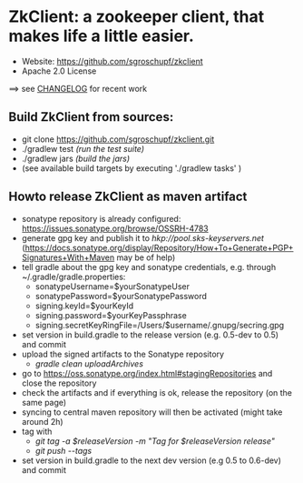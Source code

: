 ZkClient: a zookeeper client, that makes life a little easier. 
=====

+ Website:          https://github.com/sgroschupf/zkclient
+ Apache 2.0 License

==> see [CHANGELOG][] for recent work


Build ZkClient from sources:
---------------

+ git clone https://github.com/sgroschupf/zkclient.git
+ ./gradlew test _(run the test suite)_
+ ./gradlew jars _(build the jars)_
+ (see available build targets by executing './gradlew tasks' )


Howto release ZkClient as maven artifact
---------------
- sonatype repository is already configured: https://issues.sonatype.org/browse/OSSRH-4783
- generate gpg key and publish it to _hkp://pool.sks-keyservers.net_ (https://docs.sonatype.org/display/Repository/How+To+Generate+PGP+Signatures+With+Maven may be of help)
- tell gradle about the gpg key and sonatype credentials, e.g. through ~/.gradle/gradle.properties: 
  - sonatypeUsername=$yourSonatypeUser
  - sonatypePassword=$yourSonatypePassword
  - signing.keyId=$yourKeyId
  - signing.password=$yourKeyPassphrase
  - signing.secretKeyRingFile=/Users/$username/.gnupg/secring.gpg
- set version in build.gradle to the release version (e.g. 0.5-dev to 0.5) and commit    
- upload the signed artifacts to the Sonatype repository
  - _gradle clean uploadArchives_  
- go to https://oss.sonatype.org/index.html#stagingRepositories and close the repository 
- check the artifacts and if everything is ok, release the repository (on the same page)
- syncing to central maven repository will then be activated (might take around 2h)
- tag with 
  - _git tag -a $releaseVersion -m "Tag for $releaseVersion release"_
  - _git push --tags_
- set version in build.gradle to the next dev version (e.g 0.5 to 0.6-dev) and commit


[CHANGELOG]: ./CHANGELOG.markdown
